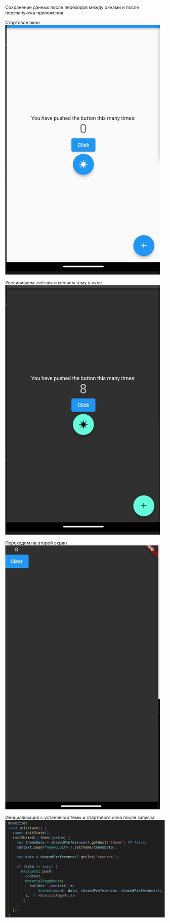 Сохранение данных после переходов между окнами и после перезапукска приложения

Стартовое окно
![](doc/start.png)

Увеличиваем счётчик и меняем тему в окне
![](doc/second.png)

Переходим на второй экран
![](doc/screen.png)

Инициализация с установкой темы и стартового окна после запуска
![](doc/load.png)
